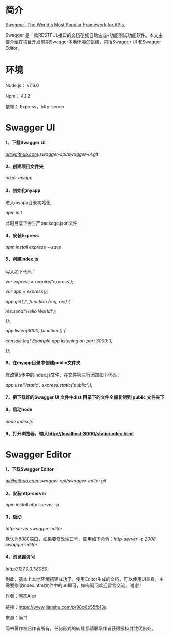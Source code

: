 # **简介**

[*Swagger*– The World's Most Popular Framework for APIs.](https://link.jianshu.com?t=https://www.baidu.com/link?url=eIZGj3wXarGfrF-OVOPCkFmBI4c_G1Fh0eyLTpsTllK&wd=&eqid=f6e082c700024f9600000005598ad9f5)

Swagger 是一款RESTFUL接口的文档在线自动生成+功能测试功能软件。本文主要介绍在项目开发前期Swagger本地环境的搭建，包括Swagger UI 和Swagger Editor。

# 环境

Node.js：         v7.6.0

Npm：                4.1.2

依赖： Express，http-server

# Swagger UI

#### 1、下载Swagger UI

*git@github.com:swagger-api/swagger-ui.git*

#### **2、创建项目文件夹**

*mkdir myapp*

#### 3、初始化myapp

进入myapp目录初始化

*npm init*

此时目录下会生产package.json文件

#### 4、安装Express

*npm install express --save*

#### 5、创建index.js

写入如下代码：

*var express = require('express');*

*var app = express();*

*app.get('/', function (req, res) {*

*res.send('Hello World!');*

*});*

*app.listen(3000, function () {*

*console.log('Example app listening on port 3000!');*

*});*

#### 6、在myapp目录中创建public文件夹

修改第5步中的index.js文件，在文件第三行添加如下代码：

*app.use('/static', express.static('public'));*

#### 7、把下载好的Swagger UI 文件中dist 目录下的文件全部复制到 public 文件夹下  

#### 8、启动node

*node index.js*

#### 9、打开浏览器，输入[http://localhost:3000/static/index.html](https://link.jianshu.com?t=http://localhost:3000/static/index.html) 

# Swagger Editor

#### 1、下载Swagger Editor

*git@github.com:swagger-api/swagger-editor.git*

#### 2、安装http-server

*npm install http-server -g*

#### 3、启动

*http-server swagger-editor*

默认为8080端口，如果要修改端口号，使用如下命令：*http-server –p 2008 swagger-editor*

#### 4、浏览器访问

*http://127.0.0.1:8080*

到此，基本上本地环境搭建成功了，使用Editor生成的文档，可以使用UI查看，主需要修改index.html文件中的url即可，如有疑问欢迎留言交流，谢谢！

作者：阿杰Alex

链接：https://www.jianshu.com/p/98c6b55fb13a

來源：简书

简书著作权归作者所有，任何形式的转载都请联系作者获得授权并注明出处。